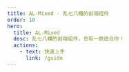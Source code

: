 ```yaml
---
title: AL-Mixed - 乱七八糟的前端组件
order: 10
hero:
  title: AL-Mixed
  desc: 乱七八糟的前端组件，总有一款适合你！
  actions:
    - text: 快速上手
      link: /guide
---
```


<!-- ## AL-Mixed是啥

工作之余，把想见到的有意思的东西封装 📦 一下，创建一个 Monorepo 仓库，成为一种督促与进步。

## AL-Mixed有啥

工作之余，把想见到的有意思的东西封装 📦 一下，创建一个 Monorepo 仓库，成为一种督促与进步。 -->
